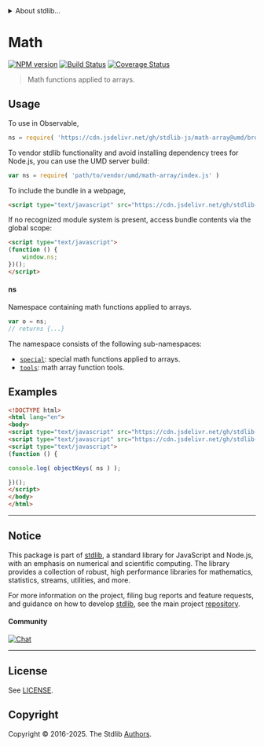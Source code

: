 <!--

@license Apache-2.0

Copyright (c) 2025 The Stdlib Authors.

Licensed under the Apache License, Version 2.0 (the "License");
you may not use this file except in compliance with the License.
You may obtain a copy of the License at

   http://www.apache.org/licenses/LICENSE-2.0

Unless required by applicable law or agreed to in writing, software
distributed under the License is distributed on an "AS IS" BASIS,
WITHOUT WARRANTIES OR CONDITIONS OF ANY KIND, either express or implied.
See the License for the specific language governing permissions and
limitations under the License.

-->


<details>
  <summary>
    About stdlib...
  </summary>
  <p>We believe in a future in which the web is a preferred environment for numerical computation. To help realize this future, we've built stdlib. stdlib is a standard library, with an emphasis on numerical and scientific computation, written in JavaScript (and C) for execution in browsers and in Node.js.</p>
  <p>The library is fully decomposable, being architected in such a way that you can swap out and mix and match APIs and functionality to cater to your exact preferences and use cases.</p>
  <p>When you use stdlib, you can be absolutely certain that you are using the most thorough, rigorous, well-written, studied, documented, tested, measured, and high-quality code out there.</p>
  <p>To join us in bringing numerical computing to the web, get started by checking us out on <a href="https://github.com/stdlib-js/stdlib">GitHub</a>, and please consider <a href="https://opencollective.com/stdlib">financially supporting stdlib</a>. We greatly appreciate your continued support!</p>
</details>

# Math

[![NPM version][npm-image]][npm-url] [![Build Status][test-image]][test-url] [![Coverage Status][coverage-image]][coverage-url] <!-- [![dependencies][dependencies-image]][dependencies-url] -->

> Math functions applied to arrays.



<section class="usage">

## Usage

To use in Observable,

```javascript
ns = require( 'https://cdn.jsdelivr.net/gh/stdlib-js/math-array@umd/browser.js' )
```

To vendor stdlib functionality and avoid installing dependency trees for Node.js, you can use the UMD server build:

```javascript
var ns = require( 'path/to/vendor/umd/math-array/index.js' )
```

To include the bundle in a webpage,

```html
<script type="text/javascript" src="https://cdn.jsdelivr.net/gh/stdlib-js/math-array@umd/browser.js"></script>
```

If no recognized module system is present, access bundle contents via the global scope:

```html
<script type="text/javascript">
(function () {
    window.ns;
})();
</script>
```

#### ns

Namespace containing math functions applied to arrays.

```javascript
var o = ns;
// returns {...}
```

The namespace consists of the following sub-namespaces:

<!-- <toc pattern="*"> -->

<div class="namespace-toc">

-   <span class="signature">[`special`][@stdlib/math/array/special]</span><span class="delimiter">: </span><span class="description">special math functions applied to arrays.</span>
-   <span class="signature">[`tools`][@stdlib/math/array/tools]</span><span class="delimiter">: </span><span class="description">math array function tools.</span>

</div>

<!-- </toc> -->

</section>

<!-- /.usage -->

<section class="examples">

## Examples

<!-- TODO: better examples -->

<!-- eslint no-undef: "error" -->

```html
<!DOCTYPE html>
<html lang="en">
<body>
<script type="text/javascript" src="https://cdn.jsdelivr.net/gh/stdlib-js/utils-keys@umd/browser.js"></script>
<script type="text/javascript" src="https://cdn.jsdelivr.net/gh/stdlib-js/math-array@umd/browser.js"></script>
<script type="text/javascript">
(function () {

console.log( objectKeys( ns ) );

})();
</script>
</body>
</html>
```

</section>

<!-- /.examples -->

<!-- Section for related `stdlib` packages. Do not manually edit this section, as it is automatically populated. -->

<section class="related">

</section>

<!-- /.related -->

<!-- Section for all links. Make sure to keep an empty line after the `section` element and another before the `/section` close. -->


<section class="main-repo" >

* * *

## Notice

This package is part of [stdlib][stdlib], a standard library for JavaScript and Node.js, with an emphasis on numerical and scientific computing. The library provides a collection of robust, high performance libraries for mathematics, statistics, streams, utilities, and more.

For more information on the project, filing bug reports and feature requests, and guidance on how to develop [stdlib][stdlib], see the main project [repository][stdlib].

#### Community

[![Chat][chat-image]][chat-url]

---

## License

See [LICENSE][stdlib-license].


## Copyright

Copyright &copy; 2016-2025. The Stdlib [Authors][stdlib-authors].

</section>

<!-- /.stdlib -->

<!-- Section for all links. Make sure to keep an empty line after the `section` element and another before the `/section` close. -->

<section class="links">

[npm-image]: http://img.shields.io/npm/v/@stdlib/math-array.svg
[npm-url]: https://npmjs.org/package/@stdlib/math-array

[test-image]: https://github.com/stdlib-js/math-array/actions/workflows/test.yml/badge.svg?branch=main
[test-url]: https://github.com/stdlib-js/math-array/actions/workflows/test.yml?query=branch:main

[coverage-image]: https://img.shields.io/codecov/c/github/stdlib-js/math-array/main.svg
[coverage-url]: https://codecov.io/github/stdlib-js/math-array?branch=main

<!--

[dependencies-image]: https://img.shields.io/david/stdlib-js/math-array.svg
[dependencies-url]: https://david-dm.org/stdlib-js/math-array/main

-->

[chat-image]: https://img.shields.io/gitter/room/stdlib-js/stdlib.svg
[chat-url]: https://app.gitter.im/#/room/#stdlib-js_stdlib:gitter.im

[stdlib]: https://github.com/stdlib-js/stdlib

[stdlib-authors]: https://github.com/stdlib-js/stdlib/graphs/contributors

[umd]: https://github.com/umdjs/umd
[es-module]: https://developer.mozilla.org/en-US/docs/Web/JavaScript/Guide/Modules

[deno-url]: https://github.com/stdlib-js/math-array/tree/deno
[deno-readme]: https://github.com/stdlib-js/math-array/blob/deno/README.md
[umd-url]: https://github.com/stdlib-js/math-array/tree/umd
[umd-readme]: https://github.com/stdlib-js/math-array/blob/umd/README.md
[esm-url]: https://github.com/stdlib-js/math-array/tree/esm
[esm-readme]: https://github.com/stdlib-js/math-array/blob/esm/README.md
[branches-url]: https://github.com/stdlib-js/math-array/blob/main/branches.md

[stdlib-license]: https://raw.githubusercontent.com/stdlib-js/math-array/main/LICENSE

<!-- <toc-links> -->

[@stdlib/math/array/special]: https://github.com/stdlib-js/math-array-special/tree/umd

[@stdlib/math/array/tools]: https://github.com/stdlib-js/math-array-tools/tree/umd

<!-- </toc-links> -->

</section>

<!-- /.links -->
